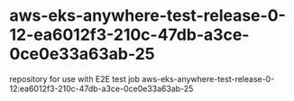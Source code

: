 # aws-eks-anywhere-test-release-0-12-ea6012f3-210c-47db-a3ce-0ce0e33a63ab-25
repository for use with E2E test job aws-eks-anywhere-test-release-0-12:ea6012f3-210c-47db-a3ce-0ce0e33a63ab-25
